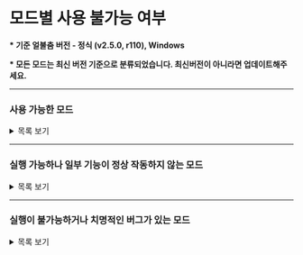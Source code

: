 # 모드별 사용 불가능 여부

**\* 기준 얼불춤 버전 - 정식 (v2.5.0, r110), Windows**

**\* 모든 모드는 최신 버전 기준으로 분류되었습니다. 최신버전이 아니라면 업데이트해주세요.**

---

### 사용 가능한 모드
<details>
  <summary>목록 보기</summary>
  
  * AdofaiExtension (v0.0.5)
  * AdofaiTweaks (v2.6.3 ; [이 링크](https://bot.adofai.gg/api/mods/AdofaiTweaks?download=true)를 통해 받아야 합니다)
  * AutoUpdate (v0.0.4)
  * BackToThePast (v1.9.3)
  * CustomDeathMassage (v1.0.0 ; 아카이브 서버 모드)
  * DesyncFix (v0.0.6)
  * DetailRP (v1.0.2)
  * DLC 대화창 디자인 바꿔주는 모드 (v0.1.0)
  * EditorTabLib (v2.2.0)
  * EmulateSpecialday (v1.1.0 ; 아카이브 서버 모드)
  * ErrorDetector (v1.0.0)
  * FaceLock (v1.0.1)
  * KeyViewer (v3.6.1)
  * Localizations (v1.0.0)
  * MinesweeperFlag (v0.0.1)
  * MusicTimestamp (v0.0.10)
  * NoTileDot (v1.0)
  * Overlayer (v2.4.0)
  * RainingKeys (v0.4.1)
  * ShowVFXs (v1.1.0)
  * TileCount (v0.0.9)
  * YoutubeStream (v0.0.5)
</details>

---

### 실행 가능하나 일부 기능이 정상 작동하지 않는 모드
<details>
  <summary>목록 보기</summary>
  
  * Editor+ Reborn
  * NoCameraStop
  * PlanetTweaks
  * RelativeFreeAngle
</details>

---

### 실행이 불가능하거나 치명적인 버그가 있는 모드
<details>
  <summary>목록 보기</summary>
  
  * EditorTweaks
  * FixBug
  * JudgeTextBeautifier
  * MagicShapeMultiply
  * ProgressDisplayer
  * PrograssBar
  * ShowTimingWindowScale
  * TileTweaks
</details>
